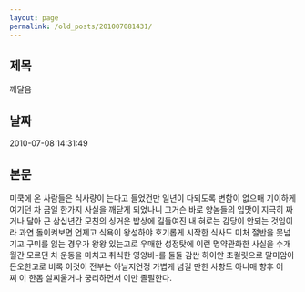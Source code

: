 ```yaml
---
layout: page
permalink: /old_posts/201007081431/
---
```


## 제목
깨달음

## 날짜
2010-07-08 14:31:49

## 본문

미쿡에 온 사람들은 식사량이 는다고 들었건만 일년이 다되도록 변함이 없으매 기이하게 여기던 차 금일 한가지 사실을 깨닫게 되었나니 그거슨 바로 양놈들의 입맛이 지극히 짜거나 달아 근 삼십년간 모친의 싱거운 밥상에 길들여진 내 혀로는 감당이 안되는 것임이라 과연 돌이켜보면 언제고 식욕이 왕성하야 호기롭게 시작한 식사도 미처 절반을 못넘기고 구미를 잃는 경우가 왕왕 있는고로 우매한 성정탓에 이런 명약관화한 사실을 수개월간 모르던 차 운동을 마치고 취식한 영양바-를 둘둘 감싼 하이얀 초컬릿으로 말미암아 돈오한고로 비록 이것이 전부는 아닐지언정 가볍게 넘길 만한 사항도 아니매 향후 어찌 이 한몸 살찌울거나 궁리하면서 이만 졸필한다.